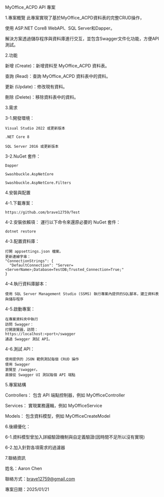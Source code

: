 MyOffice_ACPD API 專案

1.專案概覽
  此專案實現了基於MyOffice_ACPD資料表的完整CRUD操作，
	
  使用 ASP.NET Core8 WebAPI、SQL Server和Dapper。
	
  解決方案透過儲存程序與資料庫進行交互，並包含Swagger文件化功能，方便API測試。

2.功能

  新增 (Create)：新增資料至 MyOffice_ACPD 資料表。
	
  查詢 (Read)：查詢 MyOffice_ACPD 資料表中的資料。
	
  更新 (Update)：修改現有資料。
	
  刪除 (Delete)：移除資料表中的資料。
	

3.需求

  3-1.開發環境：
  
    Visual Studio 2022 或更新版本
    
    .NET Core 8
    
    SQL Server 2016 或更新版本
		
  3-2.NuGet 套件：
  
    Dapper
    
    Swashbuckle.AspNetCore
    
    Swashbuckle.AspNetCore.Filters

4.安裝與配置

  4-1.下載專案：
  
    https://github.com/brave12759/Test
		
  4-2.安裝依賴項：
    運行以下命令來還原必要的 NuGet 套件：
    
    dotnet restore
		
  4-3.配置資料庫：
  
    打開 appsettings.json 檔案。
    更新連線字串：
    "ConnectionStrings": {
      "DefaultConnection": "Server=<ServerName>;Database=TestDB;Trusted_Connection=True;"
    }
		
  4-4.執行資料庫腳本：
  
    使用 SQL Server Management Studio (SSMS) 執行專案內提供的SQL腳本，建立資料表與儲存程序
		
  4-5.啟動專案：
  
    在專案資料夾中執行
    訪問 Swagger：
    打開瀏覽器，訪問：
    https://localhost:<port>/swagger
    通過 Swagger 測試 API。
		
  4-6.測試 API：
  
    使用提供的 JSON 範例測試每個 CRUD 操作
    使用 Swagger
    瀏覽至 /swagger。
    直接從 Swagger UI 測試每個 API 端點

5.專案結構

  Controllers：
  包含 API 端點控制器，例如 MyOfficeController
	
  Services：
  實現業務邏輯，例如 MyOfficeService
	
  Models：
  包含資料模型，例如 MyOfficeCreateModel
	
6.後續優化：

  6-1.資料模型曾加入詳細驗證機制與自定義驗證(因時間不足所以沒有實現)
	
  6-2.加入針對各項需求的過濾器
	
7.聯絡資訊

  姓名：Aaron Chen
	
  聯絡方式：brave12759@gmail.com
	
  專案日期：2025/01/21

